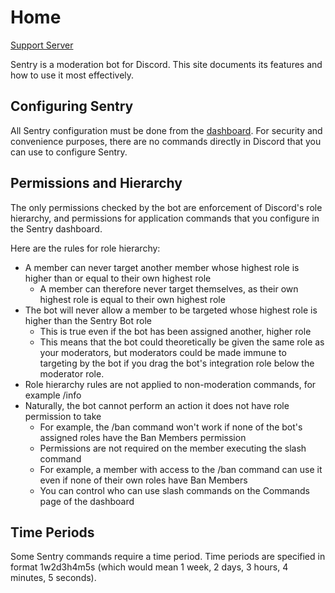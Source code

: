 # Home

[Support Server](https://discord.gg/zgmZZga56G)

Sentry is a moderation bot for Discord. This site documents its features and how to use it most effectively.

## Configuring Sentry

All Sentry configuration must be done from the [dashboard](https://sentrybot.gg). For security and convenience purposes,
there are no commands directly in Discord that you can use to configure Sentry.

## Permissions and Hierarchy

The only permissions checked by the bot are enforcement of Discord's role hierarchy, and permissions for application
commands that you configure in the Sentry dashboard.

Here are the rules for role hierarchy:

- A member can never target another member whose highest role is higher than or equal to their own highest role
	- A member can therefore never target themselves, as their own highest role is equal to their own highest role
- The bot will never allow a member to be targeted whose highest role is higher than the Sentry Bot role
	- This is true even if the bot has been assigned another, higher role
	- This means that the bot could theoretically be given the same role as your moderators, but moderators could be
	  made immune to targeting by the bot if you drag the bot's integration role below the moderator role.
- Role hierarchy rules are not applied to non-moderation commands, for example /info
- Naturally, the bot cannot perform an action it does not have role permission to take
	- For example, the /ban command won't work if none of the bot's assigned roles have the Ban Members permission
	- Permissions are not required on the member executing the slash command
	- For example, a member with access to the /ban command can use it even if none of their own roles have Ban Members
	- You can control who can use slash commands on the Commands page of the dashboard

## Time Periods

Some Sentry commands require a time period. Time periods are specified in format 1w2d3h4m5s (which would mean 1 week,
2 days, 3 hours, 4 minutes, 5 seconds).
